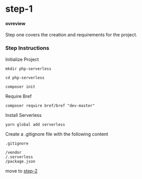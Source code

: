 # step-1

#### ovreview

Step one covers the creation and requirements for the project.

### Step Instructions

Initialize Project

``mkdir php-serverless``

``cd php-serverless``

``composer init``

Require Bref

``composer require bref/bref "dev-master"``

Install Serverless

``yarn global add serverless``

Create a .gitignore file with the following content

``.gitignore``

````
/vendor
/.serverless
/package.json
````

move to [step-2](https://github.com/kkobold/php-serverless/blob/main/docs/step-2.md)